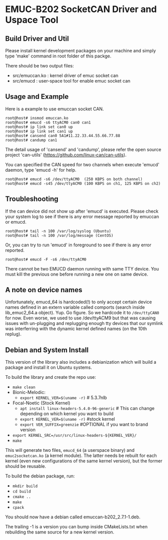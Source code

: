 # EMUC-B202 SocketCAN Driver and Uspace Tool

## Build Driver and Util

Please install kernel development packages on your machine and simply
type 'make' command in root folder of this packge.

There should be two output files:
- src/emuccan.ko : kernel driver of emuc socket can
- src/emucd      : user-space tool for enable emuc socket can

## Usage and Example

Here is a example to use emuccan socket CAN.
```
root@host# insmod emuccan.ko
root@host# emucd -s6 ttyACM0 can0 can1
root@host# ip link set can0 up
root@host# ip link set can1 up
root@host# cansend can0 5A1#11.22.33.44.55.66.77.88
root@host# candump can1
```

The detail usage of 'cansend' and 'candump', please refer the open source
project 'can-utils' (https://github.com/linux-can/can-utils).

You can specified the CAN speed for two channels when execute 'emucd'
daemon, type 'emucd -h' for help.

```
root@host# emucd -s6 /dev/ttyACM0  (250 KBPS on both channel)
root@host# emucd -s45 /dev/ttyACM0 (100 KBPS on ch1, 125 KBPS on ch2)
```

## Troubleshooting

If the can device did not show up after 'emucd' is executed. Please check
your system log to see if there is any error message reported by emuccan
or emucd.

```
root@host# tail -n 100 /var/log/syslog (Ubuntu)
root@host# tail -n 100 /var/log/message (CentOS)
```

Or, you can try to run 'emucd' in foreground to see if there is any error
reported.

```
root@host# emucd -F -s6 /dev/ttyACM0
```

There cannot be two EMUCD daemon running with same TTY device. You must
kill the previous one before running a new one on same device.

## A note on device names

Unfortunately, emucd_64 is hardcoded(!) to only accept certain device names
defined in an extern variable called comports (search inside
lib_emuc2_64.a object). Yup. Go figure. So we hardcode it to `/dev/ttyCAN0`
for now. Even worse, we used to use /dev/ttyACM9 but that was causing issues
with un-plugging and replugging enough tty devices that our symlink was
interferring with the dynamic kernel defined names (on the 10th replug).

## Debian and System Install

This version of the library also includes a debianization which will build
a package and install it on Ubuntu systems.

To build the library and create the repo use:

* `make clean`
* Bionic-Melodic:
  * `export KERNEL_VER=$(uname -r)` # 5.3.7nlb
* Focal-Noetic (Stock Kernel)
  * `apt install linux-headers-5.4.0-96-generic` # This can change depending on which kernel you want to build
  * `export KERNEL_VER=$(uname -r)` #stock kernel
  * `export VER_SUFFIX=greenzie` #OPTIONAL if you want to brand version
* `export KERNEL_SRC=/usr/src/linux-headers-${KERNEL_VER}/`
* `make`

This will generate two files, `emucd_64` (a userspace binary) and
`emuc2socketcan.ko` (a kernel module). The latter needs be rebuilt for each
kernel (even new configurations of the same kernel version), but the former
should be reusable.

To build the debian package, run:

* `mkdir build`
* `cd build`
* `cmake ..`
* `make`
* `cpack`

You should now have a debian called emuccan-b202_2.7.1-1.deb.

The trailing -1 is a version you can bump inside CMakeLists.txt when
rebuilding the same source for a new kernel version.
